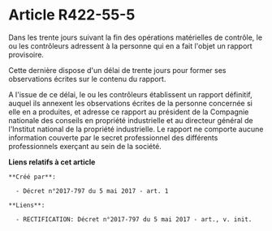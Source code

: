 # Article R422-55-5

Dans les trente jours suivant la fin des opérations matérielles de contrôle, le ou les contrôleurs adressent à la personne
qui en a fait l'objet un rapport provisoire.

Cette dernière dispose d'un délai de trente jours pour former ses observations écrites sur le contenu du rapport.

A l'issue de ce délai, le ou les contrôleurs établissent un rapport définitif, auquel ils annexent les observations écrites
de la personne concernée si elle en a produites, et adresse ce rapport au président de la Compagnie nationale des conseils en
propriété industrielle et au directeur général de l'Institut national de la propriété industrielle. Le rapport ne comporte
aucune information couverte par le secret professionnel des différents professionnels exerçant au sein de la société.

**Liens relatifs à cet article**

	**Créé par**:

	  - Décret n°2017-797 du 5 mai 2017 - art. 1

	**Liens**:

	  - RECTIFICATION: Décret n°2017-797 du 5 mai 2017 - art., v. init.
